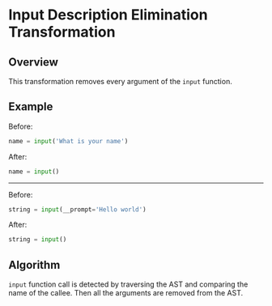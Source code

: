 # Input Description Elimination Transformation

## Overview

This transformation removes every argument of the `input` function.

## Example

Before:
```python
name = input('What is your name')
```

After:
```python
name = input()
```

---

Before:
```python
string = input(__prompt='Hello world')
```

After:
```python
string = input()
```

## Algorithm

`input` function call is detected by traversing the AST and comparing the name of the callee.
Then all the arguments are removed from the AST.

